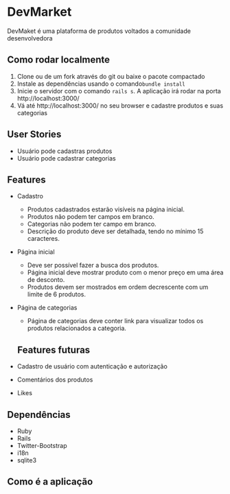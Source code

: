 
# DevMarket
DevMaket é uma plataforma de produtos voltados a comunidade desenvolvedora

##  Como rodar localmente
1. Clone ou de um fork através do git ou baixe o pacote compactado
2. Instale as dependências usando o comando`bundle install`
3. Inicie o servidor com o comando `rails s`. A aplicação irá rodar na porta http://localhost:3000/ 
4. Vá até http://localhost:3000/ no seu browser e cadastre produtos e suas categorias

## User Stories
- Usuário pode cadastras produtos
- Usuário pode cadastrar categorias

## Features
- Cadastro
  - Produtos cadastrados estarão visíveis na página inicial.
  - Produtos não podem ter campos em branco.
  - Categorias não podem ter campo em branco.
  - Descrição do produto deve ser detalhada, tendo no mínimo 15 caracteres.
 - Página inicial
	  - Deve ser possível fazer a busca dos produtos.
	  - Página inicial deve mostrar produto com o menor preço em uma área de desconto.
	  - Produtos devem ser mostrados em ordem decrescente com um limite de 6 produtos.
- Página de categorias
	 - Página de categorias deve conter link para visualizar todos os produtos relacionados a categoria.
 
  
  ## Features futuras
- Cadastro de usuário com autenticação e autorização
- Comentários dos produtos
- Likes

## Dependências
- Ruby
- Rails
- Twitter-Bootstrap
- i18n
- sqlite3

## Como é a aplicação



